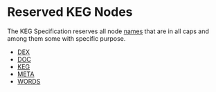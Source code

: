 # Reserved KEG Nodes

The KEG Specification reserves all node [names](../naming) that are in
all caps and among them some with specific purpose.

* [DEX](dex)
* [DOC](doc)
* [KEG](keg)
* [META](meta)
* [WORDS](words)
